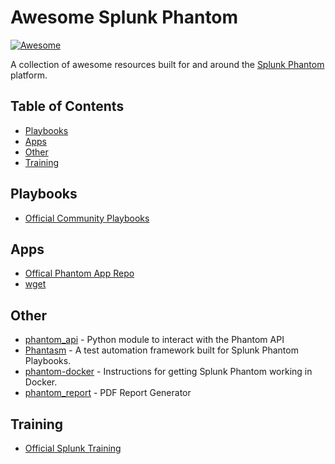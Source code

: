 # Awesome Splunk Phantom

[![Awesome](https://awesome.re/badge.svg)](https://awesome.re)


A collection of awesome resources built for and around the [Splunk Phantom](https://www.splunk.com/en_us/software/splunk-security-orchestration-and-automation.html) platform.

## Table of Contents
* [Playbooks](#playbooks)
* [Apps](#apps)
* [Other](#other)
* [Training](#training)

## Playbooks
* [Official Community Playbooks](https://github.com/phantomcyber/playbooks)

## Apps
* [Offical Phantom App Repo](https://github.com/phantomcyber/phantom-apps)
* [wget](https://github.com/aaronsdevera/phantom)

## Other
* [phantom_api](https://github.com/satellite-no/phantom_api) - Python module to interact with the Phantom API
* [Phantasm](https://github.com/0x706972686f/Phantasm) - A test automation framework built for Splunk Phantom Playbooks.
* [phantom-docker](https://github.com/benzies/phantom-docker) - Instructions for getting Splunk Phantom working in Docker.
* [phantom_report](https://github.com/Julien-Bernard/phantom_report) - PDF Report Generator

## Training
* [Official Splunk Training](https://www.splunk.com/en_us/training/learning-path/courses-for-phantom/overview.html)
